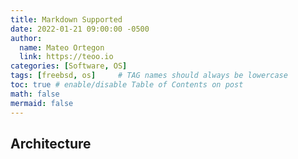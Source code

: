 ```yaml
---
title: Markdown Supported
date: 2022-01-21 09:00:00 -0500
author:
  name: Mateo Ortegon
  link: https://teoo.io
categories: [Software, OS]
tags: [freebsd, os]     # TAG names should always be lowercase
toc: true # enable/disable Table of Contents on post
math: false
mermaid: false
---
```

## Architecture
